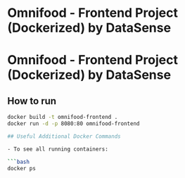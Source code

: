 # Omnifood - Frontend Project (Dockerized) by DataSense
# Omnifood - Frontend Project (Dockerized) by DataSense
## How to run


```bash
docker build -t omnifood-frontend .
docker run -d -p 8080:80 omnifood-frontend

## Useful Additional Docker Commands

- To see all running containers:

```bash
docker ps